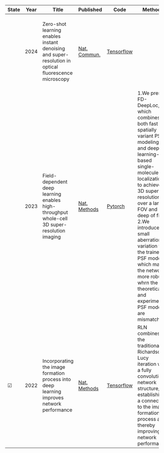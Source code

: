 | State|Year|Title | Published  | Code       | Methods |PSF|
|-------|-------| ----- | ----- | ------- | ------- |------- |
||2024| Zero-shot learning enables instant denoising and super-resolution in optical fluorescence microscopy| [Nat. Commun.](https://www-nature-com.accproxy.lib.szu.edu.cn/articles/s41467-024-48575-9#Sec30)  |[Tensorflow](https://github.com/TristaZeng/ZS-DeconvNet)  | |We used experimentally acquired or simulated PSFs (with PSF Generator Fiji plugin licensed by EPFL) that are corresponding to the imaging configurations.|
||2023|Field-dependent deep learning enables high-throughput whole-cell 3D super-resolution imaging|[Nat. Methods]( https://doi.org/10.1038/s41592-023-01775-5)|[Pytorch](https://github.com/Li-Lab-SUSTech/FD-DeepLoc)|1.We present FD-DeepLoc, which combines both fast spatially variant PSF modeling and deep-learning-based single-molecule localization to achieve 3D super resolution over a large FOV and deep of field. 2.We introduce a small aberration variation to the trained PSF models, which makes the network more robust whrn the theoretical and experimental PSF models are mismatched.||
|&#9745;|2022|Incorporating the image formation process into deep learning improves network performance|[Nat. Methods](https://doi.org/10.1038/s41592-022-01652-7)|[Tensorflow](https://github.com/MeatyPlus/Richardson-Lucy-Net)|RLN combines the traditional Richardson-Lucy iteration with a fully convolutional network structure, establishing a connection to the image formation process and thereby improving network performance.||


